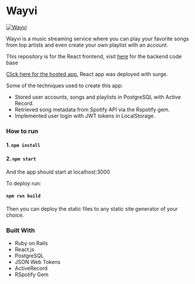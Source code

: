 # Wayvi

[![Wayvi](http://img.youtube.com/vi/_iWYAkf3-EE/0.jpg)](https://www.youtube.com/embed/_iWYAkf3-EE"Websho")


Wayvi is a music streaming service where you can play your favorite songs from top artists and even create your own playlist with an account.

This repository is for the React frontend, visit [here](https://github.com/JahazielGuzman/wayvi) for the backend code base

[Click here for the hosted app.](http://wayvi.jahazielguzman.com) React app was deployed with surge.

Some of the techniques used to create this app:
+ Stored user accounts, songs and playlists in PostgreSQL with Active Record.
+ Retrieved song metadata from Spotify API via the Rspotify gem.
+ Implemented user login with JWT tokens in LocalStorage.

### How to run

#### 1. `npm install`
#### 2. `npm start`

And the app should start at localhost:3000

To deploy run:

#### `npm run build`

Then you can deploy the static files to any static site generator of your choice.


### Built With
* Ruby on Rails
* React.js
* PostgreSQL
* JSON Web Tokens
* ActiveRecord
* RSpotify Gem
